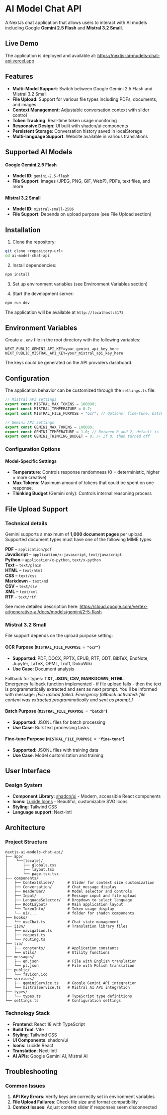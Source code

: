 # AI Model Chat API

A NextJs chat application that allows users to interact with AI models including Google **Gemini 2.5 Flash** and **Mistral 3.2 Small**.

## Live Demo

The application is deployed and available at: https://nextjs-ai-models-chat-api.vercel.app

## Features

- **Multi-Model Support**: Switch between Google Gemini 2.5 Flash and Mistral 3.2 Small
- **File Upload**: Support for various file types including PDFs, documents, and images
- **Context Management**: Adjustable conversation context with slider control
- **Token Tracking**: Real-time token usage monitoring
- **Responsive Design**: UI built with shadcn/ui components
- **Persistent Storage**: Conversation history saved in localStorage
- **Multi-language Support**: Website available in various translations

## Supported AI Models

#### Google Gemini 2.5 Flash

- **Model ID**: `gemini-2.5-flash`
- **File Support**: Images (JPEG, PNG, GIF, WebP), PDFs, text files, and more

#### Mistral 3.2 Small

- **Model ID**: `mistral-small-2506`
- **File Support**: Depends on upload purpose (see File Upload section)

## Installation

1. Clone the repository:

```bash
git clone <repository-url>
cd ai-model-chat-api
```

2. Install dependencies:

```bash
npm install
```

3. Set up environment variables (see Environment Variables section)

4. Start the development server:

```bash
npm run dev
```

The application will be available at `http://localhost:5173`

## Environment Variables

Create a `.env` file in the root directory with the following variables:

```env
NEXT_PUBLIC_GEMINI_API_KEY=your_gemini_api_key_here
NEXT_PUBLIC_MISTRAL_API_KEY=your_mistral_api_key_here
```

The keys could be generated on the API providers dashboard.

## Configuration

The application behavior can be customized through the `settings.ts` file:

```typescript
// Mistral API settings
export const MISTRAL_MAX_TOKENS = 100000;
export const MISTRAL_TEMPERATURE = 0.7;
export const MISTRAL_FILE_PURPOSE = "ocr"; // Options: fine-tune, batch, ocr

// Gemini API settings
export const GEMINI_MAX_TOKENS = 100000;
export const GEMINI_TEMPERATURE = 1.0; // Between 0 and 2, default is 1.0
export const GEMINI_THINKING_BUDGET = 0; // If 0, then turned off
```

### Configuration Options

#### Model-Specific Settings

- **Temperature**: Controls response randomness (0 = deterministic, higher = more creative)
- **Max Tokens**: Maximum amount of tokens that could be spent on one response.
- **Thinking Budget** (Gemini only): Controls internal reasoning process

## File Upload Support

### Technical details

Gemini supports a maximum of **1,000 document pages** per upload. Supported document types must have one of the following MIME types:

**PDF** – `application/pdf`  
**JavaScript** – `application/x-javascript`, `text/javascript`  
**Python** – `application/x-python`, `text/x-python`  
**Text** – `text/plain`  
**HTML** – `text/html`  
**CSS** – `text/css`  
**Markdown** – `text/md`  
**CSV** – `text/csv`  
**XML** – `text/xml`  
**RTF** – `text/rtf`

See more detailed description here: https://cloud.google.com/vertex-ai/generative-ai/docs/models/gemini/2-5-flash

### Mistral 3.2 Small

File support depends on the upload purpose setting:

#### OCR Purpose (`MISTRAL_FILE_PURPOSE = "ocr"`)

- **Supported**: PDF, DOCX, PPTX, EPUB, RTF, ODT, BibTeX, EndNote, Jupyter, LaTeX, OPML, Troff, DokuWiki
- **Use Case**: Document analysis

Fallback for types: **TXT, JSON, CSV, MARKDOWN, HTML**.<br>
Emergency fallback function implemented - if file upload fails - then the text is programmatically extracted and sent as next prompt. You'll be informed with message: _[File upload failed. Emergency fallback activated: file content was extracted programmatically and sent as prompt.]_

#### Batch Purpose (`MISTRAL_FILE_PURPOSE = "batch"`)

- **Supported**: JSONL files for batch processing
- **Use Case**: Bulk text processing tasks

#### Fine-tune Purpose (`MISTRAL_FILE_PURPOSE = "fine-tune"`)

- **Supported**: JSONL files with training data
- **Use Case**: Model customization and training

## User Interface

### Design System

- **Component Library**: [shadcn/ui](https://ui.shadcn.com/) - Modern, accessible React components
- **Icons**: [Lucide Icons](https://lucide.dev/) - Beautiful, customizable SVG icons
- **Styling**: Tailwind CSS
- **Language support**: Next-Intl

## Architecture

### Project Structure

```
nextjs-ai-models-chat-api/
├── app/
│    └──[locale]/
│       ├── globals.css
│       ├── layout.tsx
│       └── page.tsx.tsx
├── components/
│   ├── ContextSlider/      # Slider for context size customization
│   ├── Conversation/       # Chat message display
│   ├── HeaderBar/          # Model selector and controls
│   ├── Input/              # Message input and file upload
│   ├── LanguageSelector/   # Dropdown to select language
│   ├── RootLayout/         # Main application layout
│   └── TokenInfo/          # Token usage display
│   └── ui/...          	# folder for shadcn components
├── hooks/
│   └── useChat.ts          # Chat state management
├── i18n/                   # Translation library files
│   ├── navigation.ts
│   ├── request.ts
│   └── routing.ts
├── lib/
│   ├── constants/          # Application constants
│   └── utils/              # Utility functions
├── messages/
│   ├── en.json             # File with English translation
│   └── pl.json             # File with Polish translation
├── public/
│   └── favicon.ico
├── services/
│   ├── geminiService.ts    # Google Gemini API integration
│   └── mistralService.ts   # Mistral AI API integration
├── types/
│   └── types.ts            # TypeScript type definitions
└── settings.ts             # Configuration settings
```

### Technology Stack

- **Frontend**: React 18 with TypeScript
- **Build Tool**: Vite
- **Styling**: Tailwind CSS
- **UI Components**: shadcn/ui
- **Icons**: Lucide React
- **Translation**: Next-Intl
- **AI APIs**: Google Gemini AI, Mistral AI

## Troubleshooting

### Common Issues

1. **API Key Errors**: Verify keys are correctly set in environment variables
2. **File Upload Failures**: Check file size and format compatibility
3. **Context Issues**: Adjust context slider if responses seem disconnected
